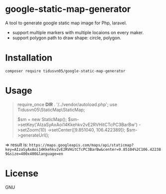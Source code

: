 
# google-static-map-generator
A tool to generate google static map image for Php, laravel.

- support multiple markers with multiple locaions on every maker.
- support polygon path to draw shape: circle, polygon.


# Installation
`composer require tidusvn05/google-static-map-generator`

# Usage
> require_once __DIR__ . '/../vendor/autoload.php';
> use Tidusvn05\StaticMap\StaticMap;
>
> $sm = new StaticMap();
> $sm->setKey('AIzaSyAxAoi14Kkehkv2vE2RVHitCTcPC3BarBw')
> ->setZoom(10)
  ->setCenter([9.851040, 106.422389]);
> $sm->generateUrl();

=> result is: 
`https://maps.googleapis.com/maps/api/staticmap?key=AIzaSyAxAoi14Kkehkv2vE2RVHitCTcPC3BarBw&center=9.85104%2C106.422389&size=400x400&language=en`


# License
GNU
